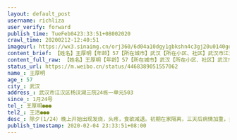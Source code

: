 ```yaml
---
layout: default_post
username: richliza
user_verify: forward
publish_time: TueFeb0423:33:51+08002020
crawl_time: 20200212-12:40:51
imageurl: https://wx3.sinaimg.cn/orj360/6d04a10dgy1gbkshn4c3gj20u0140go8.jpg,https://wx3.sinaimg.cn/orj360/6d04a10dgy1gbkshnv7w1j20u01400wf.jpg,https://wx4.sinaimg.cn/orj360/6d04a10dgy1gbkshmh6qoj20u0140gp5.jpg
content_brief: 【姓名】王厚明【年龄】57【所在城市】武汉【所在小区、社区】武汉市江汉区杨汊湖三院24栋一单元503【患病时间】1月24号【病情描述】除夕(1/24）晚上开始出现发烧，头疼，食欲减退。初期在家隔离，三天后病情加重，去社区检查，社区人员告知，病症较轻，自行在家隔离即可。用简单退烧消炎药.两天 ...全文
content_full_raw: 【姓名】王厚明【年龄】57【所在城市】武汉【所在小区、社区】武汉市江汉区杨汊湖三院24栋一单元503【患病时间】1月24号【病情描述】除夕(1/24）晚上开始出现发烧，头疼，食欲减退。初期在家隔离，三天后病情加重，去社区检查，社区人员告知，病症较轻，自行在家隔离即可。用简单退烧消炎药.两天后，病情加重，发烧，咳嗽加重，无食欲乏力！2/3凌晨在武汉市中心医院做了CT检查，结显示阳性，左右肺均感染，有磨玻璃影！未安排做核酸检测医生开了药让回家自行隔离！吃药一天，病情未见好转，隔天挂号六医院做核酸测试，自行前往后告知六医院没有核酸测试的设备及试剂！由于连续多日未正常进食，身体虚弱，来回奔波，非常疲惫！现在再次出现反复高烧，干咳，无法正常进食！【联系方式】王厚明●●●【其他紧急联系人】王洁●●●
status_url: https://m.weibo.cn/status/4468389051557062
name_: 王厚明
age_: 57
city_: 武汉
address_: 武汉市江汉区杨汊湖三院24栋一单元503
since_: 1月24号
tel_: 王厚明●●●
tel2_: 王洁●●●
desc_: 除夕(1/24）晚上开始出现发烧，头疼，食欲减退。初期在家隔离，三天后病情加重，去社区检查，社区人员告知，病症较轻，自行在家隔离即可。用简单退烧消炎药.两天后，病情加重，发烧，咳嗽加重，无食欲乏力！2/3凌晨在武汉市中心医院做了CT检查，结显示阳性，左右肺均感染，有磨玻璃影！未安排做核酸检测医生开了药让回家自行隔离！吃药一天，病情未见好转，隔天挂号六医院做核酸测试，自行前往后告知六医院没有核酸测试的设备及试剂！由于连续多日未正常进食，身体虚弱，来回奔波，非常疲惫！现在再次出现反复高烧，干咳，无法正常进食！
publish_timestamp: 2020-02-04 23:33:51+08:00
---
```

